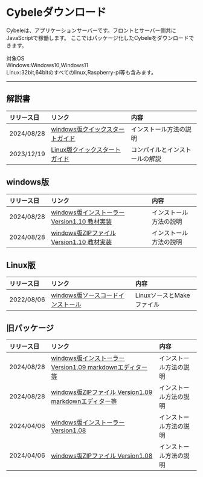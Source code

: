 # Cybeleダウンロード
Cybeleは、アプリケーションサーバーです。フロントとサーバー側共にJavaScriptで稼働します。
ここではパッケージ化したCybeleをダウンロードできます。

対象OS  
Windows:Windows10,Windows11  
Linux:32bit,64bitのすべてのlinux,Raspberry-pi等も含みます。

---
## 解説書


|リリース日|リンク|内容|
|:---|:---|:---|
|2024/08/28|[windows版クイックスタートガイド](https://github.com/pochi0701/Cybele_Download/blob/main/CybeleQuickStart.pdf)|インストール方法の説明|
|2023/12/19|[Linux版クイックスタートガイド](https://github.com/pochi0701/Cybele_Download/blob/main/CybeleQuickStart-pi.pdf)|コンパイルとインストールの解説|

## windows版


|リリース日|リンク|内容|
|:---|:---|:---|
|2024/08/28|[windows版インストーラー Version1.10 教材実装](https://github.com/pochi0701/Cybele_Download/blob/main/cybele-windows-installer.exe)|インストール方法の説明|
|2024/08/28|[windows版ZIPファイル Version1.10 教材実装](https://github.com/pochi0701/Cybele_Download/blob/main/cybele-windows-zip.zip)|インストール方法の説明|

## Linux版


|リリース日|リンク|内容|
|:---|:---|:---|
|2022/08/06|[windows版ソースコードインストール](URL)|LinuxソースとMakeファイル|


## 旧パッケージ


|リリース日|リンク|内容|
|:---|:---|:---|
|2024/08/28|[windows版インストーラー Version1.09 markdownエディター等](https://github.com/pochi0701/Cybele_Download/blob/main/cybele-windows-installer-2408.exe)|インストール方法の説明|
|2024/08/28|[windows版ZIPファイル Version1.09 markdownエディター等](https://github.com/pochi0701/Cybele_Download/blob/main/cybele-windows-zip-2408.zip)|インストール方法の説明|
|2024/04/06|[windows版インストーラー Version1.08](https://github.com/pochi0701/Cybele_Download/blob/main/windows-old/cybele-windows-installer-2406.exe)|インストール方法の説明|
|2024/04/06|[windows版ZIPファイル Version1.08](https://github.com/pochi0701/Cybele_Download/blob/main/windows-old/cybele-windows-zip-2406.zip)|インストール方法の説明|

  
